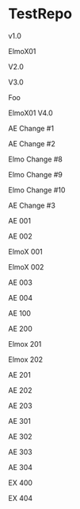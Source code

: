 # TestRepo

v1.0

ElmoX01

V2.0

V3.0

Foo

ElmoX01 V4.0

AE Change #1

AE Change #2

Elmo Change #8

Elmo Change #9

Elmo Change #10

AE Change #3

AE 001

AE 002

ElmoX 001

ElmoX 002

AE 003

AE 004

AE 100

AE 200

Elmox 201

Elmox 202

AE 201

AE 202

AE 203

AE 301

AE 302

AE 303

AE 304

EX 400

EX 404